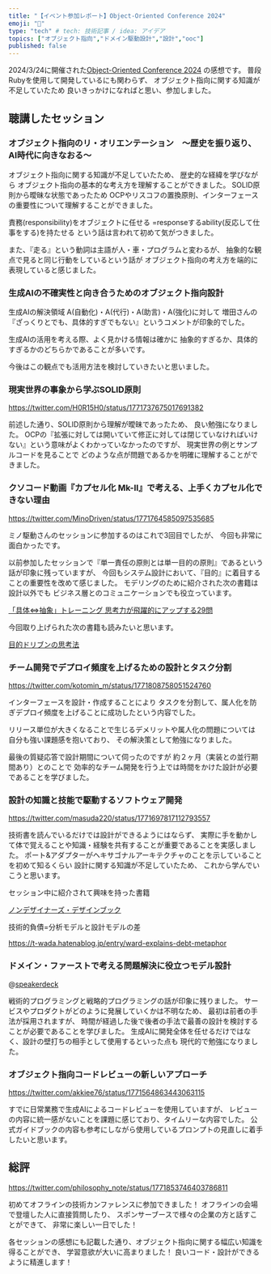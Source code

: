 ```yaml
---
title: "【イベント参加レポート】Object-Oriented Conference 2024"
emoji: "💊"
type: "tech" # tech: 技術記事 / idea: アイデア
topics: ["オブジェクト指向","ドメイン駆動設計","設計","ooc"]
published: false
---
```


2024/3/24に開催された[Object-Oriented Conference 2024](https://ooc.dev/2024/) の感想です。
普段Rubyを使用して開発しているにも関わらず、
オブジェクト指向に関する知識が不足していたため
良いきっかけになればと思い、参加しました。

## 聴講したセッション

### オブジェクト指向のリ・オリエンテーション　～歴史を振り返り、AI時代に向きなおる～

オブジェクト指向に関する知識が不足していたため、
歴史的な経緯を学びながら
オブジェクト指向の基本的な考え方を理解することができました。
SOLID原則から曖昧な状態であったため
OCPやリスコフの置換原則、インターフェースの重要性について理解することができました。

責務(responsibility)をオブジェクトに任せる
=responseするability(反応して仕事をする)を持たせる
という話は言われて初めて気がつきました。

また、『走る』という動詞は主語が人・車・プログラムと変わるが、
抽象的な観点で見ると同じ行動をしているという話が
オブジェクト指向の考え方を端的に表現していると感じました。

### 生成AIの不確実性と向き合うためのオブジェクト指向設計

生成AIの解決領域
A(自動化)・A(代行)・A(助言)・A(強化)に対して
増田さんの『ざっくりとでも、具体的すぎでもない』というコメントが印象的でした。

生成AIの活用を考える際、よく見かける情報は確かに
抽象的すぎるか、具体的すぎるかのどちらかであることが多いです。

今後はこの観点でも活用方法を検討していきたいと思いました。

### 現実世界の事象から学ぶSOLID原則

https://twitter.com/H0R15H0/status/1771737675017691382

前述した通り、SOLID原則から理解が曖昧であったため、
良い勉強になりました。
OCPの『拡張に対しては開いていて修正に対しては閉じていなければいけない』という意味がよくわかっていなかったのですが、
現実世界の例とサンプルコードを見ることで
どのような点が問題であるかを明確に理解することができました。

### クソコード動画『カプセル化 Mk-II』で考える、上手くカプセル化できない理由

https://twitter.com/MinoDriven/status/1771764585097535685

ミノ駆動さんのセッションに参加するのはこれで3回目でしたが、
今回も非常に面白かったです。

以前参加したセッションで『単一責任の原則とは単一目的の原則』であるという話が印象に残っていますが、
今回もシステム設計において、『目的』に着目することの重要性を改めて感じました。
モデリングのために紹介された次の書籍は設計以外でも
ビジネス層とのコミュニケーションでも役立っています。

[「具体⇔抽象」トレーニング 思考力が飛躍的にアップする29問](
https://www.amazon.co.jp/%E3%80%8C%E5%85%B7%E4%BD%93%E2%87%94%E6%8A%BD%E8%B1%A1%E3%80%8D%E3%83%88%E3%83%AC%E3%83%BC%E3%83%8B%E3%83%B3%E3%82%B0-%E6%80%9D%E8%80%83%E5%8A%9B%E3%81%8C%E9%A3%9B%E8%BA%8D%E7%9A%84%E3%81%AB%E3%82%A2%E3%83%83%E3%83%97%E3%81%99%E3%82%8B29%E5%95%8F-PHP%E3%83%93%E3%82%B8%E3%83%8D%E3%82%B9%E6%96%B0%E6%9B%B8-%E7%B4%B0%E8%B0%B7-%E5%8A%9F-ebook/dp/B0868GMSBG?ref_=ast_author_mpb)

今回取り上げられた次の書籍も読みたいと思います。

[目的ドリブンの思考法](
https://www.amazon.co.jp/%E6%88%A6%E7%95%A5%E3%82%B3%E3%83%B3%E3%82%B5%E3%83%AB%E3%82%BF%E3%83%B3%E3%83%88%E3%81%8C%E5%A4%A7%E4%BA%8B%E3%81%AB%E3%81%97%E3%81%A6%E3%81%84%E3%82%8B-%E7%9B%AE%E7%9A%84%E3%83%89%E3%83%AA%E3%83%96%E3%83%B3%E3%81%AE%E6%80%9D%E8%80%83%E6%B3%95-%E3%80%90DL%E7%89%B9%E5%85%B8-%E6%9C%AA%E5%8F%8E%E9%8C%B2%E5%8E%9F%E7%A8%BF-%E6%80%9D%E8%80%83%E3%81%AE%E5%9C%B0%E5%9B%B3%E3%80%91-%E6%9C%9B%E6%9C%88%E5%AE%89%E8%BF%AA-ebook/dp/B09ST7977S/ref=sr_1_1?crid=19U6FCTPGZKIJ&dib=eyJ2IjoiMSJ9.KZuYzN_Zzm7rZNrLmUDZlX9Wn73Zje3d89TPCUfDyFalFCXuQI4ZHGYj9fIYp3ePv4dUmszYlwcdB8_U178sf0UrEhdcNmRNmsvnjQIki4-1a5IgSnJgcNORT0dqQlqmJupdyoiXTDFjbIWy49LhMXDs6hVSfrrEzHHYKhlrfqlcQMH7rnZp_ZYzuIzJHW-j4cLpzUfjokTrhibA8tKxn59BnBtl9iYjF3V_hGP6Zdk.n9oXhKnN__eY69qgK8Ktfofnl144VEibXYI4dCvvT-o&dib_tag=se&keywords=%E7%9B%AE%E7%9A%84%E3%83%89%E3%83%AA%E3%83%96%E3%83%B3%E3%81%AE%E6%80%9D%E8%80%83%E6%B3%95&qid=1711288844&s=digital-text&sprefix=%E7%9B%AE%E7%9A%84%E3%83%89%E3%83%AA%E3%83%96%E3%83%B3%E3%81%AE%2Cdigital-text%2C295&sr=1-1)

### チーム開発でデプロイ頻度を上げるための設計とタスク分割

https://twitter.com/kotomin_m/status/1771808758051524760

インターフェースを設計・作成することにより
タスクを分割して、属人化を防ぎデプロイ頻度を上げることに成功したという内容でした。

リリース単位が大きくなることで生じるデメリットや属人化の問題については
自分も強い課題感を抱いており、
その解決策として勉強になりました。

最後の質疑応答で設計期間について伺ったのですが
約２ヶ月（実装との並行期間あり）とのことで
効率的なチーム開発を行う上では時間をかけた設計が必要であることを学びました。

### 設計の知識と技能で駆動するソフトウェア開発

https://twitter.com/masuda220/status/1771697817112793557

技術書を読んでいるだけでは設計ができるようにはならず、
実際に手を動かして体で覚えることや知識・経験を共有することが重要であることを実感しました。
ポート&アダプターがヘキサゴナルアーキテクチャのことを示していることを初めて知るくらい
設計に関する知識が不足していたため、
これから学んでいこうと思います。

セッション中に紹介されて興味を持った書籍

[ノンデザイナーズ・デザインブック](https://www.amazon.co.jp/%E3%83%8E%E3%83%B3%E3%83%87%E3%82%B6%E3%82%A4%E3%83%8A%E3%83%BC%E3%82%BA%E3%83%BB%E3%83%87%E3%82%B6%E3%82%A4%E3%83%B3%E3%83%96%E3%83%83%E3%82%AF-%E7%AC%AC4%E7%89%88-Robin-Williams/dp/4839955557)

技術的負債=分析モデルと設計モデルの差

https://t-wada.hatenablog.jp/entry/ward-explains-debt-metaphor

### ドメイン・ファーストで考える問題解決に役立つモデル設計

@[speakerdeck](domain-first-model-design)

戦術的プログラミングと戦略的プログラミングの話が印象に残りました。
サービスやプロダクトがどのように発展していくかは不明なため、
最初は前者の手法が採用されますが、
時間が経過した後で後者の手法で最善の設計を検討することが必要であることを学びました。
生成AIに開発全体を任せるだけではなく、設計の壁打ちの相手として使用するといった点も
現代的で勉強になりました。

### オブジェクト指向コードレビューの新しいアプローチ

https://twitter.com/akkiee76/status/1771564863443063115

すでに日常業務で生成AIによるコードレビューを使用していますが、
レビューの内容に統一感がないことを課題に感じており、タイムリーな内容でした。
公式ガイドブックの内容も参考にしながら使用しているプロンプトの見直しに着手したいと思います。

## 総評

https://twitter.com/philosophy_note/status/1771853746403786811

初めてオフラインの技術カンファレンスに参加できました！
オフラインの会場で登壇した人に直接質問したり、
スポンサーブースで様々の企業の方と話すことができて、
非常に楽しい一日でした！

各セッションの感想にも記載した通り、オブジェクト指向に関する幅広い知識を得ることができ、
学習意欲が大いに高まりました！
良いコード・設計ができるように精進します！
